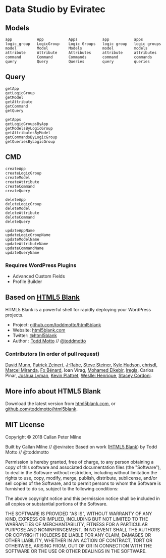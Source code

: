 # Data Studio by Eviratec

## Models

```
app           App           Apps           app           apps
logic_group   LogicGroup    Logic Groups   logic group   logic groups
model         Model         Models         model         models
attribute     Attribute     Attributes     attribute     attributes
command       Command       Commands       command       commands
query         Query         Queries        query         queries
```

## Query

```
getApp
getLogicGroup
getModel
getAttribute
getCommand
getQuery

getApps
getLogicGroupsByApp
getModelsByLogicGroup
getAttributesByModel
getCommandsByLogicGroup
getQueriesByLogicGroup
```

## CMD

```
createApp
createLogicGroup
createModel
createAttribute
createCommand
createQuery

deleteApp
deleteLogicGroup
deleteModel
deleteAttribute
deleteCommand
deleteQuery

updateAppName
updateLogicGroupName
updateModelName
updateAttributeName
updateCommandName
updateQueryName
```

### Requires WordPress Plugins
- Advanced Custom Fields
- Profile Builder

## Based on [HTML5 Blank](http://html5blank.com)

HTML5 Blank is a powerful shell for rapidly deploying your WordPress projects.

* Project: [github.com/toddmotto/html5blank](https://github.com/toddmotto/html5blank)
* Website: [html5blank.com](http://html5blank.com)
* Twitter: [@html5blank](http://twitter.com/html5blank)
* Author : [Todd Motto](http://toddmotto.com) // [@toddmotto](http://twitter.com/toddmotto)

### Contributors (in order of pull request)
[David Munn](https://github.com/Munnday), [Patrick Zeinert](https://github.com/CoeusCC), [J-Rabe](https://github.com/J-Rabe), [Steve Steiner](https://github.com/ssteinerx), [Kyle Hudson](https://github.com/diskhub), [chrisdl](https://github.com/chrisdl), [Marcel Miranda](https://github.com/reaktivo), [Fx Bénard](https://github.com/fxbenard), Ioan Virag, [Mohamed Elkebir](https://github.com/elkebirmed), [lregla](https://github.com/lregla), Carlos Pinar, [Joshua Lyman](https://github.com/jlyman), [Kevin Plattret](https://github.com/kevinplattret), [Wesllei Henrique](https://github.com/wesllei), [Stacey Cordoni](https://github.com/staceycordoni).

## More info about HTML5 Blank

Download the latest version from [html5blank.com](http://html5blank.com), or [github.com/toddmotto/html5blank](https://github.com/toddmotto/html5blank).

## MIT License

Copyright &copy; 2018 Callan Peter Milne

Built by Callan Milne // @eviratec
Based on work ([HTML5 Blank](http://html5blank.com)) by Todd Motto // @toddmotto

Permission is hereby granted, free of charge, to any person obtaining a copy of this software and associated documentation files (the "Software"), to deal in the Software without restriction, including without limitation the rights to use, copy, modify, merge, publish, distribute, sublicense, and/or sell copies of the Software, and to permit persons to whom the Software is furnished to do so, subject to the following conditions:

The above copyright notice and this permission notice shall be included in all copies or substantial portions of the Software.

THE SOFTWARE IS PROVIDED "AS IS", WITHOUT WARRANTY OF ANY KIND, EXPRESS OR IMPLIED, INCLUDING BUT NOT LIMITED TO THE WARRANTIES OF MERCHANTABILITY, FITNESS FOR A PARTICULAR PURPOSE AND NONINFRINGEMENT. IN NO EVENT SHALL THE AUTHORS OR COPYRIGHT HOLDERS BE LIABLE FOR ANY CLAIM, DAMAGES OR OTHER LIABILITY, WHETHER IN AN ACTION OF CONTRACT, TORT OR OTHERWISE, ARISING FROM, OUT OF OR IN CONNECTION WITH THE SOFTWARE OR THE USE OR OTHER DEALINGS IN THE SOFTWARE.

